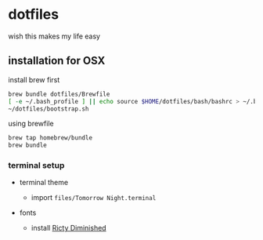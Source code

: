 dotfiles
========

wish this makes my life easy

installation for OSX
------------

install brew first

```bash
brew bundle dotfiles/Brewfile
[ -e ~/.bash_profile ] || echo source $HOME/dotfiles/bash/bashrc > ~/.bash_profile
~/dotfiles/bootstrap.sh
```

using brewfile
```bash
brew tap homebrew/bundle
brew bundle
```

### terminal setup

* terminal theme
    * import `files/Tomorrow Night.terminal`

* fonts
    * install [Ricty Diminished](http://save.sys.t.u-tokyo.ac.jp/~yusa/fonts/rictydiminished.html)
